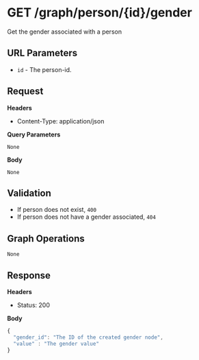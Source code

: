 # GET /graph/person/{id}/gender
Get the gender associated with a person

## URL Parameters

* `id` - The person-id.

## Request
**Headers**

* Content-Type: application/json

**Query Parameters**

`None`

**Body**

`None`

## Validation

* If person does not exist, `400`
* If person does not have a gender associated, `404`

## Graph Operations

`None`

## Response
**Headers**

* Status: 200

**Body**
````javascript
{
  "gender_id": "The ID of the created gender node",
  "value" : "The gender value"
}
````